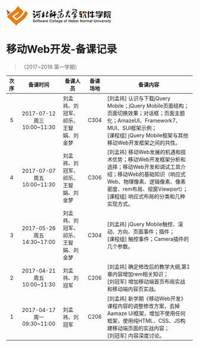 ![河北师范大学软件学院](../image/logo.png)

#  移动Web开发-备课记录
> （2017~2018 第一学期） 

|次序| 备课时间                   | 备课人员                    | 备课场地 | 备课内容 |
|:---:|:-------------------------:|----------------------------|:-------:|---------|
|5|2017-07-12 周三 10:00~11:30|刘孟祎、刘冠军、祁乐、王智娟、刘金梦|C304     |[刘孟祎] 认识与下载jQuery Mobile；jQuery Mobile页面结构；页面切换效果；对话框；页面主题化；AmazeUI、Framework7、MUI、SUI框架示例； <br/>[课程组] jQuery Mobile框架与其他移动Web开发框架之间的共性。|
|4|2017-07-07 周五 10:00~11:30|刘孟祎、刘冠军、祁乐、王智娟、刘金梦|C306     |[刘孟祎] 移动Web发展的机遇和技术优势；移动Web开发框架分析和选择；移动Web开发和调试工具介绍；移动Web的基础知识（响应式Web、物理像素、逻辑像素、像素密度、rem布局、视窗Viewport）； <br/>[课程组] 响应式布局的分类和几种实现方式。|
|3|2017-05-26 周五 14:30~17:00|刘孟祎、刘冠军、祁乐、王智娟、刘金梦|C304     |[刘孟祎] jQuery Mobile触控、滚动、方向、页面事件；插件；<br/>[课程组] 触控事件；Camera插件的几个参数。|
|2|2017-04-21 周五 10:00~11:30|刘孟祎、刘冠军|C206     |[刘孟祎] 确定修改后的教学大纲,第1章内容增加rem相关知识； <br/> [刘冠军] 增加移动端首页布局实战和移动端内容页实战。|
|1|2017-04-17 周一 09:30~11:00|刘孟祎、刘冠军|C206     |[刘孟祎] 新学期《移动Web开发》课程内容的调整修改方案，去掉Aamaze UI框架，增加不使用任何框架，使用纯HTML、CSS、JS构建移动端页面的实战内容； <br/>[刘冠军] 内容深度讨论。|














 


